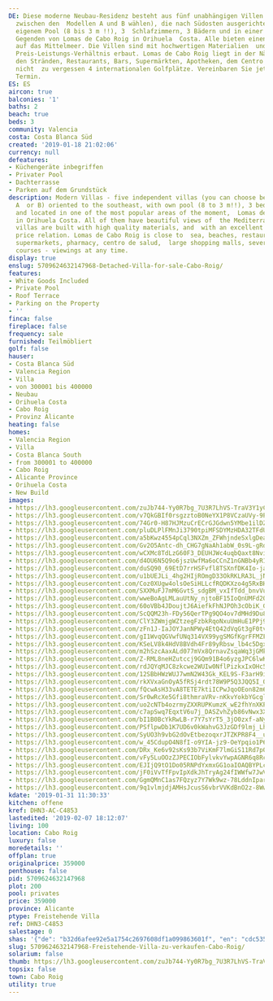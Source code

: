 ```yaml
---
DE: Diese moderne Neubau-Residenz besteht aus fünf unabhängigen Villen (Sie können
  zwischen den  Modellen A und B wählen), die nach Südosten ausgerichtet sind, mit
  eigenem Pool (8 bis 3 m !!), 3  Schlafzimmern, 3 Bädern und in einer der beliebtesten
  Gegenden von Lomas de Cabo Roig in Orihuela  Costa. Alle bieten einen schönen Blick
  auf das Mittelmeer. Die Villen sind mit hochwertigen Materialien  und einem hervorragenden
  Preis-Leistungs-Verhältnis erbaut. Lomas de Cabo Roig liegt in der Nähe  zum Meer,
  den Stränden, Restaurants, Bars, Supermärkten, Apotheken, dem Centro de Salud und
  nicht  zu vergessen 4 internationalen Golfplätze. Vereinbaren Sie jetzt Ihren persönlichen
  Termin.
ES: ES
aircon: true
balconies: '1'
baths: 2
beach: true
beds: 3
community: Valencia
costa: Costa Blanca Süd
created: '2019-01-18 21:02:06'
currency: null
defeatures:
- Küchengeräte inbegriffen
- Privater Pool
- Dachterrasse
- Parken auf dem Grundstück
description: Modern Villas - five independent villas (you can choose between model
  A  or B) oriented to the southeast, with own pool (8 to 3 m!!), 3 bedrooms, 3  bathrooms
  and located in one of the most popular areas of the moment,  Lomas de Cabo Roig
  in Orihuela Costa. All of them have beautiful views of  the Mediterranean Sea. The
  villas are built with high quality materials, and  with an excellent quality to
  price relation. Lomas de Cabo Roig is close to  sea, beaches, restaurants, bars,
  supermarkets, pharmacy, centro de salud,  large shopping malls, several nice golf
  courses - viewings at any time.
display: true
enslug: 5709624632147968-Detached-Villa-for-sale-Cabo-Roig/
features:
- White Goods Included
- Private Pool
- Roof Terrace
- Parking on the Property
- ''
finca: false
fireplace: false
frequency: sale
furnished: Teilmöbliert
golf: false
hauser:
- Costa Blanca Süd
- Valencia Region
- Villa
- von 300001 bis 400000
- Neubau
- Orihuela Costa
- Cabo Roig
- Provinz Alicante
heating: false
homes:
- Valencia Region
- Villa
- Costa Blanca South
- from 300001 to 400000
- Cabo Roig
- Alicante Province
- Orihuela Costa
- New Build
images:
- https://lh3.googleusercontent.com/zuJb744-Yy0R7bg_7U3R7LhVS-TraV3Y1yCbtTnpPoj_S3UYg55AbYE0gliNYMt-vJBF4RpbK-EOo-8XpdEu=w640-rj-e30-l100
- https://lh3.googleusercontent.com/v7QkGBIf0rsgzztoB0NeYX1P8VCzaUVy-9PK2JSSewkYjciPFLHQ-gAljGko4Biwl1-3vuz0REsZwR8NzqM_=w640-rj-e30-l100
- https://lh3.googleusercontent.com/74Gr0-H87HJMzuCrECrGJGdwn5YMbe1ilDZu9YvdUc8Omt7Ewvz367qjVBiLsaHoqr2SAq2Ck6avGqoKnqDj=w640-rj-e30-l100
- https://lh3.googleusercontent.com/pluDLPlFMnJi3790tpiMFSDYMzHDA32TFdULFOX1le7KKsCCIG7-b8U594ygPB8e1FVDkSN-FMMP2Kk8BZo-=w640-rj-e30-l100
- https://lh3.googleusercontent.com/a5bKwz4554pCql3NXZm_ZFWhjndeSxlgDea6FxtjEoWIXcBJVqtAG9GHEOoMET6-1nF0-2t8JhfNSpsA99kL=w640-rj-e30-l100
- https://lh3.googleusercontent.com/Gv2O5Antc-dh_CHG7gNaAh1abW_0s9L-gRd1_HqAU0jnU8ZrSZN2kBSIhV5pWbYMNUfYyhJZVgJB-3_sae6G=w640-rj-e30-l100
- https://lh3.googleusercontent.com/wCXMc8TdLzG60F3_DEUHJWc4uqbQaxt8NviTH1lsdUrQrkPiRB850IyF4HOKx7QhJ5EgQqF8yWODRMIuZg=w640-rj-e30-l100
- https://lh3.googleusercontent.com/d4OU6N5Q9o6jszUwfMa6oCCnZ1nGNBb4yR1ELJjchVQBdNKj_klTV226g0GJV_I9vxonfYXUvGIiUp0T_ySr=w640-rj-e30-l100
- https://lh3.googleusercontent.com/duSQ90_69EtD7rrHSFvfl8TSXnfDK4Io-jaDTId_LnO_Ary6k_XNiul8lCl2StirE23rwFf8GFp8ST9Fbbs=w640-rj-e30-l100
- https://lh3.googleusercontent.com/u1bUEJLi_4hg2HIjROmgD33OkRKLRA3L_jNLMVF9RYLTCezXvHqyN-Oi11Nv6zZqH-DmOiNwtVChPFPl9c0=w640-rj-e30-l100
- https://lh3.googleusercontent.com/Coz0XUgw4olsOeSiHLLcfRQDKXzo4g5RxBHhGzGd0w49Vp6D6cL7qj0ePD56PNFcnpNXMMPGVnx9I9EnwVp3=w640-rj-e30-l100
- https://lh3.googleusercontent.com/SXXMuFJ7mM6GvtS_sdgBM_vxIfTdd_bnvVurZXjVBDATWujporKlPHPojBIr4pBgBFprEiiE4LArMArUQ4wn=w640-rj-e30-l100
- https://lh3.googleusercontent.com/wweBoAgLMLauUtNy_njtoBF15IoQnUMFd2Q3sue-iR4PuIRUqJ0dW_9B3fylTxsAXaRDB5gKcAwTKFFjjj94=w640-rj-e30-l100
- https://lh3.googleusercontent.com/60oVBb4JDoujtJ6AiefkFhNJPOh3cObiK_GLLlDd9bAyjDDDI7oSLAHBTJ9I--PGZ_dKz_mRamEjbZRvudvZ=w640-rj-e30-l100
- https://lh3.googleusercontent.com/ScQQM23h-FDy56QerTPg9QO4ov7dMHd9Du8z_GIg7ZQdK1Zg7lB0oaFNEun7irl6oln7hTNTEytdWd9kAw8=w640-rj-e30-l100
- https://lh3.googleusercontent.com/ClY3ZWmjgWZtzegFzbkRqoNxuUmHuE1PPj9mC-VQgyQnHg9cCOBMzfj7m6J8MFQ-F0deBBFbgp6WR1xrq8EJ=w640-rj-e30-l100
- https://lh3.googleusercontent.com/zFn1J-IaJOYJanNPWy4EtQ42dVqGt3gF0tvftjcJX5EBmjsHKmnEC1aovfvzf4EsY29qGmBsYngpaEpzy3qV=w640-rj-e30-l100
- https://lh3.googleusercontent.com/gI1WvqQGVwfUNq314VX99ygSMGfKgrFFMZFTpDNL7YOMoCr2k4ZLwLVfoZavYnjkfUzVChqvffffl6-hM_m1Mg=w640-rj-e30-l100
- https://lh3.googleusercontent.com/KSeLV8k4HdV8BVdh4Fr89yRbsw_lb4c5Dgx2pwaLxIN0_KKbpqV1lSgFnWQPDDB1eJVBdRXGHvVjmemJOBPoOw=w640-rj-e30-l100
- https://lh3.googleusercontent.com/m2hSzcAaxALd077mVx8QrnavZsqaWq3jGMkYNDVkA9CKF84fQK8pTRZa_tklvq1AUlQ2rfA0_VcaNNlrMt9d=w640-rj-e30-l100
- https://lh3.googleusercontent.com/Z-RML8neHZutccj9GQm91B4o6yzgJPC6lwKqJUvTWaRZ5VMk-muTg9oZ-9_DZX31u3AC72Ml2kOhIqvs5FaFFw=w640-rj-e30-l100
- https://lh3.googleusercontent.com/rdJQYqMJC8zkcwe2WUIw0NflPizkxIxOHc5vEg36Iw3iKm7RsdjWSFMmePnGL7PCOtIkAnWsXKh4BdG5Xg0=w640-rj-e30-l100
- https://lh3.googleusercontent.com/12SBbHWzWUJ7wmN2W43Gk_KEL9S-F3arH9iQYRZRk0FSc8AEqBCgCsEPOYfQPTfWoo6nMRreBRQCmsU0xcWm=w640-rj-e30-l100
- https://lh3.googleusercontent.com/rkXVxaGnOyA5fRSj4rdt78W9P5Q3JQQ5I_ODEQTOfURKc1wRTcp17S8Qy6tdUiK8jV9IvP-yCEsSP1oAm2xAcg=w640-rj-e30-l100
- https://lh3.googleusercontent.com/fQcwAsH33vA8TETE7ktiICPwJqoOEon82m6ecf7ZYpmtVhmqSoQKI9xkumDC_ESOjEPUmIPJHfQGtsV7mNfB=w640-rj-e30-l100
- https://lh3.googleusercontent.com/Sr0wRcXe5Gfi8thmraVRv-nKkvYokbYGcglgnaViNNUD2UtImhmUPH5-xjrIkhiPH3KAAxK7J1oEmSO86blu=w640-rj-e30-l100
- https://lh3.googleusercontent.com/uo2cNTb4ozrmyZXXRUPKumzK_wE2fhYnXKPrDTLze9n6gqYEw8dRj-OojWsLfJ1OQsxNtegiAQ7O1jtSg_QQIQ=w640-rj-e30-l100
- https://lh3.googleusercontent.com/c7apSwq7EqxtV6u7j_DASZvhZyb86vNwx3X_-VOw_0KdBc3cRivVObPhqwaa5rWa-iYHYoD0hOyfCA4Xy0E=w640-rj-e30-l100
- https://lh3.googleusercontent.com/bI1B0BcYkRwLB-r7Y7sYrT5_3jO0zxf-aNyo7Dj0_4dLx2iSrj3IUQvWzJNmFJtw-Gj6wv7w6lRjOtHkEHBFcA=w640-rj-e30-l100
- https://lh3.googleusercontent.com/PSflpwDb1K7UD6v0kWahvG3JzGDf9lmj_LhQo8Y0qb1fvgHVJgrNplE3Mc-oLvvXeCHY9kMZoUTxN1hMoznA=w640-rj-e30-l100
- https://lh3.googleusercontent.com/SyUO3h9vbG2dOvEtbezoqxrJTZKPR8F4__uok6-bunuUniMjKEATR2HgocCtAvGAAYilSZziQQ7tWzg8PwI=w640-rj-e30-l100
- https://lh3.googleusercontent.com/w_45CdupO4N8fI-o9YIA-jz9-OeYpqio1P64cDsP-n7bU8HbZLxTxLG-O3PLpHu96ue9oqz4Zgb8qBxSLpuw=w640-rj-e30-l100
- https://lh3.googleusercontent.com/DRx_Ke6v92sKs93b7ViKmF7lmGiS11Rd7p0ZL8loe3KXbtNY65KMpBAVUN92wTxEb_OCwvcNmW-gcmJRz-iu=w640-rj-e30-l100
- https://lh3.googleusercontent.com/vFy5LuOOzZJPECIObFylvkvYwpAGNR6q8RcAz45LjjZcJPhR5peqreWpcklHw1aYGmcHIic_9JDeXoRjH_fG=w640-rj-e30-l100
- https://lh3.googleusercontent.com/EJIjQ9tO1Do05RNPdYxmxGG1oaIOAQBYPLcJazqA2qgGOGjKzyVdC1siFwI8s3MyxIZ2VEeSAq9JIknrYwMI=w640-rj-e30-l100
- https://lh3.googleusercontent.com/jF0iVvTfFpvIpXdkJhTryAg24fIWWfw7JwVIy-vN4XmNt4egDVj_d9k9MylSGsQPjZ-EIoBS09OGwjsOhU6W=w640-rj-e30-l100
- https://lh3.googleusercontent.com/GgmQMnC1as7FQzyz7Y7Wk9wz-78LddnIpar-2yKfuav8eyqg06cOYfHRnmDND1KGjwHG7opInYCn_9geZM_K=w640-rj-e30-l100
- https://lh3.googleusercontent.com/9q1vlmjdjAMHsJcusS6vbrVVKdBnO2z-8WwuEbMOG-rv3gztF7Iji9CVXnsrCpXMUGNvDKNgGv6dhyo6QxY=w640-rj-e30-l100
kdate: '2019-01-31 11:30:33'
kitchen: offene
kref: DHN3-AC-C4853
lastedited: '2019-02-07 18:12:07'
living: 100
location: Cabo Roig
luxury: false
moredetails: ''
offplan: true
originalprice: 359000
penthouse: false
pid: 5709624632147968
plot: 200
pool: privates
price: 359000
province: Alicante
ptype: Freistehende Villa
ref: DHN3-C4853
salestage: 0
shas: '{"de": "b32d6afee92e5a1754c2697608df1a099863601f", "en": "cdc5359434b9f263c1d996255f0c54686fe26754"}'
slug: 5709624632147968-Freistehende-Villa-zu-verkaufen-Cabo-Roig/
solarium: false
thumb: https://lh3.googleusercontent.com/zuJb744-Yy0R7bg_7U3R7LhVS-TraV3Y1yCbtTnpPoj_S3UYg55AbYE0gliNYMt-vJBF4RpbK-EOo-8XpdEu=w400-h240-n-rj-e30-l100
topsix: false
town: Cabo Roig
utility: true
---
```

